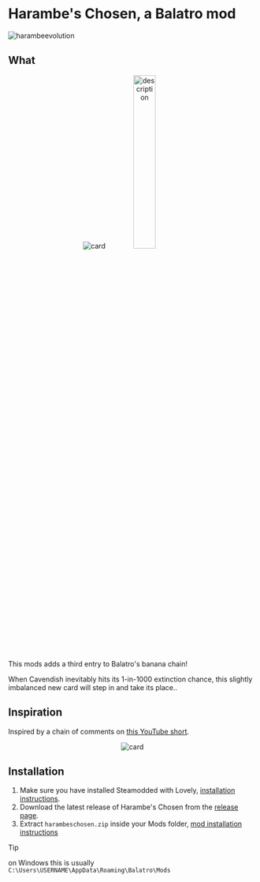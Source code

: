 # Harambe's Chosen, a Balatro mod
![harambeevolution](https://github.com/JulianDeclercq/harambes-chosen/blob/main/assets/github/banner.webp)

## What
<div align="center">
    <img src="https://github.com/JulianDeclercq/harambes-chosen/blob/main/assets/originals/1_harambeschosen.png" alt="card">
    <img width="30%" src="https://github.com/JulianDeclercq/harambes-chosen/blob/main/assets/github/description.webp" alt="description">
</div>

This mods adds a third entry to Balatro's banana chain!

When Cavendish inevitably hits its 1-in-1000 extinction chance, this slightly imbalanced new card will step in and take its place..

## Inspiration
Inspired by a chain of comments on [this YouTube short](https://www.youtube.com/shorts/zJQsjkq-cQY).

<div align="center">
    <img src="https://github.com/JulianDeclercq/harambes-chosen/blob/main/assets/github/inspiration.webp" alt="card">
</div>

## Installation
1. Make sure you have installed Steamodded with Lovely, [installation instructions](https://github.com/Steamodded/smods/wiki).
2. Download the latest release of Harambe's Chosen from the [release page](https://github.com/JulianDeclercq/harambes-chosen/releases).
3. Extract `harambeschosen.zip` inside your Mods folder, [mod installation instructions](https://github.com/Steamodded/smods?tab=readme-ov-file#how-to-install-a-mod)
> [!Tip]
on Windows this is usually `C:\Users\USERNAME\AppData\Roaming\Balatro\Mods`
